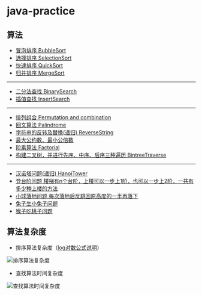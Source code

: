 # java-practice
## 算法
* [冒泡排序 BubbleSort](/src/java/practice/algorithm/BubbleSort.java)
* [选择排序 SelectionSort](/src/java/practice/algorithm/SelectionSort.java)
* [快速排序 QuickSort](/src/java/practice/algorithm/QuickSort.java)
* [归并排序 MergeSort](/src/java/practice/algorithm/MergeSort.java)
---
* [二分法查找 BinarySearch](/src/java/practice/algorithm/BinarySearch.java)
* [插值查找 InsertSearch](/src/java/practice/algorithm/InsertSearch.java)
---
* [排列组合 Permutation and combination](/src/java/practice/algorithm/PermutationAndCombination.java)
* [回文算法 Palindrome](/src/java/practice/algorithm/Palindrome.java)
* [字符串的反转及替换(递归) ReverseString](/src/java/practice/algorithm/ReverseString.java)
* [最大公约数、最小公倍数](/src/java/practice/algorithm/GreatestCommonDivisor.java)
* [阶乘算法 Factorial](/src/java/practice/algorithm/Factorial.java)
* [构建二叉树，并进行先序、中序、后序三种遍历 BintreeTraverse](/src/java/practice/algorithm/BintreeTraverse.java)
---
* [汉诺塔问题(递归) HanoiTower](/src/java/practice/algorithm/HanoiTower.java)
* [登台阶问题 楼梯有n个台阶，上楼可以一步上1阶，也可以一步上2阶，一共有多少种上楼的方法](/src/java/practice/algorithm/Stairs.java)
* [小球落地问题 每次落地后反跳回原高度的一半再落下](/src/java/practice/algorithm/TanQiuLuoDi.java)
* [兔子生小兔子问题](/src/java/practice/algorithm/Rabbits.java)
* [猴子吃桃子问题](/src/java/practice/algorithm/MonkeyEatPeach.java)

## 算法复杂度
* 排序算法复杂度（[log对数公式说明](/算法复杂度说明.md)）
<img src="https://i.ibb.co/SVWJCPy/image.png" alt="排序算法复杂度" border="0">
  
* 查找算法时间复杂度
<img src="https://i.ibb.co/k5TPCnq/image.png" alt="查找算法时间复杂度" border="0">
